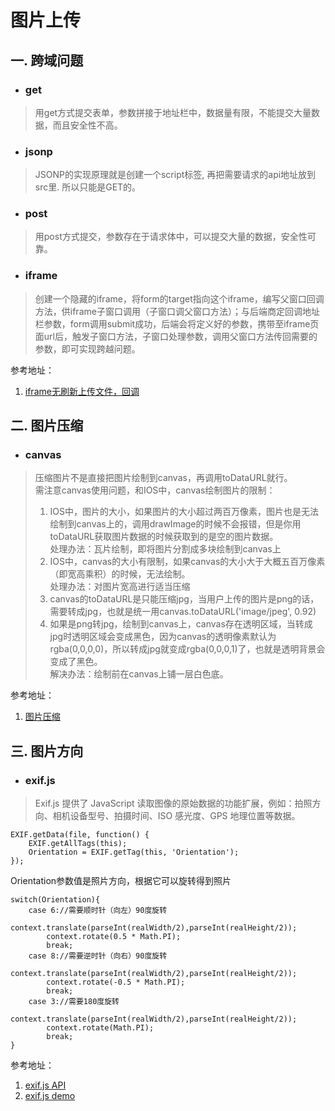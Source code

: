# 图片上传
## 一. 跨域问题
* ### get
> 用get方式提交表单，参数拼接于地址栏中，数据量有限，不能提交大量数据，而且安全性不高。
* ### jsonp
> JSONP的实现原理就是创建一个script标签, 再把需要请求的api地址放到src里. 所以只能是GET的。
* ### post
> 用post方式提交，参数存在于请求体中，可以提交大量的数据，安全性可靠。
* ### iframe
> 创建一个隐藏的iframe，将form的target指向这个iframe，编写父窗口回调方法，供iframe子窗口调用（子窗口调父窗口方法）；与后端商定回调地址栏参数，form调用submit成功，后端会将定义好的参数，携带至iframe页面url后，触发子窗口方法，子窗口处理参数，调用父窗口方法传回需要的参数，即可实现跨越问题。

参考地址：
1. [iframe无刷新上传文件，回调](http://blog.csdn.net/niechangxu1994/article/details/50373505)

## 二. 图片压缩
* ### canvas
> 压缩图片不是直接把图片绘制到canvas，再调用toDataURL就行。<br/>需注意canvas使用问题，和IOS中，canvas绘制图片的限制：<br/>
> 1. IOS中，图片的大小，如果图片的大小超过两百万像素，图片也是无法绘制到canvas上的，调用drawImage的时候不会报错，但是你用toDataURL获取图片数据的时候获取到的是空的图片数据。<br/>
处理办法：瓦片绘制，即将图片分割成多块绘制到canvas上<br/>
> 2. IOS中，canvas的大小有限制，如果canvas的大小大于大概五百万像素（即宽高乘积）的时候，无法绘制。<br/>
处理办法：对图片宽高进行适当压缩<br/>
> 3. canvas的toDataURL是只能压缩jpg，当用户上传的图片是png的话，需要转成jpg，也就是统一用canvas.toDataURL('image/jpeg', 0.92)<br/>
> 4. 如果是png转jpg，绘制到canvas上，canvas存在透明区域，当转成jpg时透明区域会变成黑色，因为canvas的透明像素默认为rgba(0,0,0,0)，所以转成jpg就变成rgba(0,0,0,1)了，也就是透明背景会变成了黑色。<br/>
解决办法：绘制前在canvas上铺一层白色底。

参考地址：
1. [图片压缩](http://www.cnblogs.com/moqiutao/p/6279905.html)

## 三. 图片方向
* ### exif.js
> Exif.js 提供了 JavaScript 读取图像的原始数据的功能扩展，例如：拍照方向、相机设备型号、拍摄时间、ISO 感光度、GPS 地理位置等数据。<br/>
```
EXIF.getData(file, function() {
    EXIF.getAllTags(this);
    Orientation = EXIF.getTag(this, 'Orientation');
});
```
Orientation参数值是照片方向，根据它可以旋转得到照片
```
switch(Orientation){
    case 6://需要顺时针（向左）90度旋转
        context.translate(parseInt(realWidth/2),parseInt(realHeight/2));  
        context.rotate(0.5 * Math.PI);
        break;
    case 8://需要逆时针（向右）90度旋转
        context.translate(parseInt(realWidth/2),parseInt(realHeight/2));
        context.rotate(-0.5 * Math.PI);
        break;  
    case 3://需要180度旋转
        context.translate(parseInt(realWidth/2),parseInt(realHeight/2));
        context.rotate(Math.PI);
        break;  
}   
```

参考地址：
1. [exif.js API](http://code.ciaoca.com/javascript/exif-js/demo/)
2. [exif.js demo](http://blog.csdn.net/cdnight/article/details/46457241)
